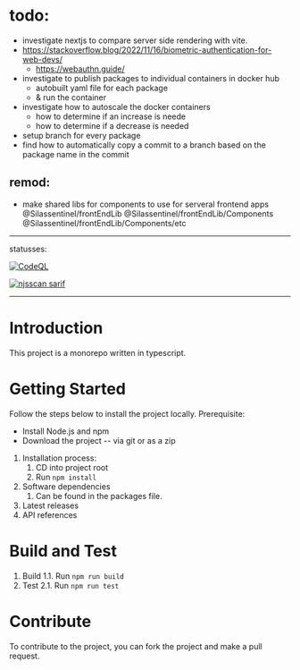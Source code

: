 # todo:
- investigate nextjs to compare server side rendering with vite.
- https://stackoverflow.blog/2022/11/16/biometric-authentication-for-web-devs/
    - https://webauthn.guide/
- investigate to publish packages to individual containers in docker hub
    - autobuilt yaml file for each package
    - & run the container
- investigate how to autoscale the docker containers
    - how to determine if an increase is neede
    - how to determine if a decrease is needed
- setup branch for every package
- find how to automatically copy a commit to a branch based on the package name in the commit

     
## remod:
- make shared libs for components to use for serveral frontend apps 
    @Silassentinel/frontEndLib
    @Silassentinel/frontEndLib/Components
    @Silassentinel/frontEndLib/Components/etc

------------------

statusses:

[![CodeQL](https://github.com/Silassentinel/MonoRepo/actions/workflows/codeql.yml/badge.svg?branch=main)](https://github.com/Silassentinel/MonoRepo/actions/workflows/codeql.yml)

[![njsscan sarif](https://github.com/Silassentinel/MonoRepo/actions/workflows/njsscan.yml/badge.svg?branch=main)](https://github.com/Silassentinel/MonoRepo/actions/workflows/njsscan.yml)


------------------


# Introduction 
This project is a monorepo written in typescript.

# Getting Started
Follow the steps below to install the project locally.
Prerequisite:
- Install Node.js and npm
- Download the project
-- via git or as a zip


1.	Installation process:
    1. CD into project root
    1. Run `npm install`
2.	Software dependencies
    1. Can be found in the packages file.
3.	Latest releases
4.	API references

# Build and Test
1. Build
1.1. Run `npm run build`
2. Test
2.1. Run `npm run test`

# Contribute
To contribute to the project, you can fork the project and make a pull request.
